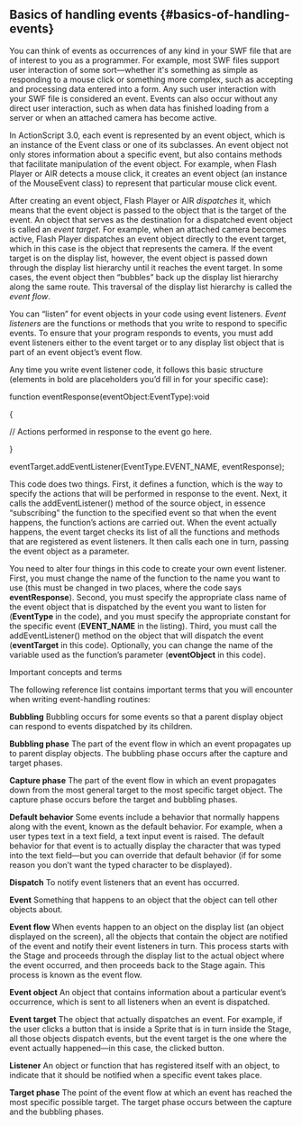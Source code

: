 ## Basics of handling events {#basics-of-handling-events}

You can think of events as occurrences of any kind in your SWF file that are of interest to you as a programmer. For example, most SWF files support user interaction of some sort—whether it&#039;s something as simple as responding to a mouse click or something more complex, such as accepting and processing data entered into a form. Any such user interaction with your SWF file is considered an event. Events can also occur without any direct user interaction, such as when data has finished loading from a server or when an attached camera has become active.

In ActionScript 3.0, each event is represented by an event object, which is an instance of the Event class or one of its subclasses. An event object not only stores information about a specific event, but also contains methods that facilitate manipulation of the event object. For example, when Flash Player or AIR detects a mouse click, it creates an event object (an instance of the MouseEvent class) to represent that particular mouse click event.

After creating an event object, Flash Player or AIR _dispatches_ it, which means that the event object is passed to the object that is the target of the event. An object that serves as the destination for a dispatched event object is called an _event target_. For example, when an attached camera becomes active, Flash Player dispatches an event object directly to the event target, which in this case is the object that represents the camera. If the event target is on the display list, however, the event object is passed down through the display list hierarchy until it reaches the event target. In some cases, the event object then “bubbles” back up the display list hierarchy along the same route. This traversal of the display list hierarchy is called the _event flow_.

You can “listen” for event objects in your code using event listeners. _Event listeners_ are the functions or methods that you write to respond to specific events. To ensure that your program responds to events, you must add event listeners either to the event target or to any display list object that is part of an event object’s event flow.

Any time you write event listener code, it follows this basic structure (elements in bold are placeholders you’d fill in for your specific case):

function eventResponse(eventObject:EventType):void

{

// Actions performed in response to the event go here.

}

eventTarget.addEventListener(EventType.EVENT_NAME, eventResponse);

This code does two things. First, it defines a function, which is the way to specify the actions that will be performed in response to the event. Next, it calls the addEventListener() method of the source object, in essence “subscribing” the function to the specified event so that when the event happens, the function’s actions are carried out. When the event actually happens, the event target checks its list of all the functions and methods that are registered as event listeners. It then calls each one in turn, passing the event object as a parameter.

You need to alter four things in this code to create your own event listener. First, you must change the name of the function to the name you want to use (this must be changed in two places, where the code says **eventResponse**). Second, you must specify the appropriate class name of the event object that is dispatched by the event you want to listen for (**EventType** in the code), and you must specify the appropriate constant for the specific event (**EVENT_NAME** in the listing). Third, you must call the addEventListener() method on the object that will dispatch the event (**eventTarget** in this code). Optionally, you can change the name of the variable used as the function’s parameter (**eventObject** in this code).

Important concepts and terms

The following reference list contains important terms that you will encounter when writing event-handling routines:

**Bubbling** Bubbling occurs for some events so that a parent display object can respond to events dispatched by its children.

**Bubbling phase** The part of the event flow in which an event propagates up to parent display objects. The bubbling phase occurs after the capture and target phases.

**Capture phase** The part of the event flow in which an event propagates down from the most general target to the most specific target object. The capture phase occurs before the target and bubbling phases.

**Default behavior** Some events include a behavior that normally happens along with the event, known as the default behavior. For example, when a user types text in a text field, a text input event is raised. The default behavior for that event is to actually display the character that was typed into the text field—but you can override that default behavior (if for some reason you don’t want the typed character to be displayed).

**Dispatch** To notify event listeners that an event has occurred.

**Event** Something that happens to an object that the object can tell other objects about.

**Event flow** When events happen to an object on the display list (an object displayed on the screen), all the objects that contain the object are notified of the event and notify their event listeners in turn. This process starts with the Stage and proceeds through the display list to the actual object where the event occurred, and then proceeds back to the Stage again. This process is known as the event flow.

**Event object** An object that contains information about a particular event’s occurrence, which is sent to all listeners when an event is dispatched.

**Event target** The object that actually dispatches an event. For example, if the user clicks a button that is inside a Sprite that is in turn inside the Stage, all those objects dispatch events, but the event target is the one where the event actually happened—in this case, the clicked button.

**Listener** An object or function that has registered itself with an object, to indicate that it should be notified when a specific event takes place.

**Target phase** The point of the event flow at which an event has reached the most specific possible target. The target phase occurs between the capture and the bubbling phases.